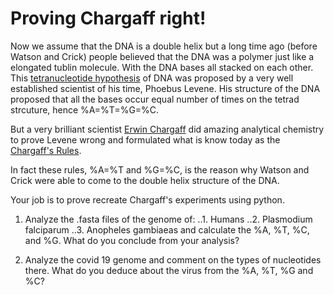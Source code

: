 # Proving Chargaff right!
Now we assume that the DNA is a double helix but a long time ago (before Watson and Crick) people believed that the DNA was a polymer just like a elongated tublin molecule. With the DNA bases all stacked on each other. This [tetranucleotide hypothesis](https://www.mun.ca/biology/scarr/Tetranucleotide_Hypothesis.html) of DNA was proposed by a very well established scientist of his time, Phoebus Levene. His structure of the DNA proposed that all the bases occur equal number of times on the tetrad strcuture, hence %A=%T=%G=%C. 

But a very brilliant scientist [Erwin Chargaff](https://en.wikipedia.org/wiki/Erwin_Chargaff) did amazing analytical chemistry to prove Levene wrong and formulated what is know today as the [Chargaff's Rules](https://en.wikipedia.org/wiki/Chargaff%27s_rules). 


In fact these rules, %A=%T and %G=%C, is the reason why Watson and Crick were able to come to the double helix structure of the DNA. 

Your job is to prove recreate Chargaff's experiments using python. 

1. Analyze the .fasta files of the genome of:
..1. Humans
..2. Plasmodium falciparum 
..3. Anopheles gambiaeas 
and calculate the %A, %T, %C, and %G. 
What do you conclude from your analysis? 

2. Analyze the covid 19 genome and comment on the types of nucleotides there. What do you deduce about the virus from the %A, %T, %G and %C? 
